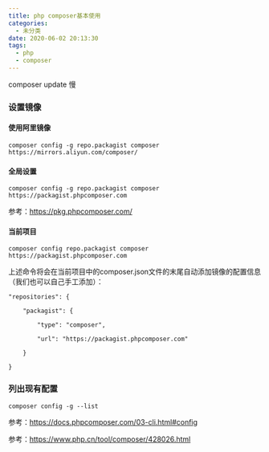 ```yaml
---
title: php composer基本使用
categories:
  - 未分类
date: 2020-06-02 20:13:30
tags: 
  - php 
  - composer
---
```

composer update 慢
### 设置镜像
#### 使用阿里镜像
```
composer config -g repo.packagist composer https://mirrors.aliyun.com/composer/
```
#### 全局设置
```
composer config -g repo.packagist composer https://packagist.phpcomposer.com
```
参考：https://pkg.phpcomposer.com/
#### 当前项目
```
composer config repo.packagist composer https://packagist.phpcomposer.com
```
上述命令将会在当前项目中的composer.json文件的末尾自动添加镜像的配置信息（我们也可以自己手工添加）：
```
"repositories": {

    "packagist": {

        "type": "composer",

        "url": "https://packagist.phpcomposer.com"

    }

}
```
### 列出现有配置
```
composer config -g --list
```
参考：https://docs.phpcomposer.com/03-cli.html#config

参考：https://www.php.cn/tool/composer/428026.html